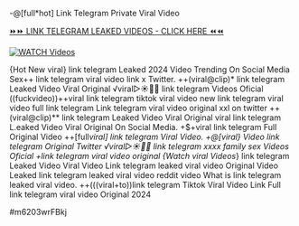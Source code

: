 -@[full*hot] Link Telegram Private Viral Video


[⏩⏩ LINK TELEGRAM LEAKED VIDEOS - CLICK HERE ⏪⏪](https://mov24.shop/watch/link+telegram)

[![WATCH Videos](https://i.imgur.com/dJHk4Zq.gif)](https://mov24.shop/watch/link+telegram)




























{Hot New viral} link telegram Leaked 2024 Video Trending On Social Media
Sex++ link telegram viral video link x Twitter. ++(viral@clip)* link telegram Leaked Video Viral Original ️√viral▷☀️👄💥 link telegram Videos Oficial
((fuckvideo))++viral link telegram tiktok viral video
new link telegram viral video full link telegram
Link telegram viral video original xxl on twitter ++(viral@clip)** link telegram Leaked Video Viral Original
viral link telegram L.eaked Video Viral Original On Social Media.
+$+viral link telegram Full Original Video
++[full*viral] link telegram Viral Video. +@[viral} Video link telegram Original Twitter ️√viral▷☀️👄💥 link telegram xxxx family sex Videos Oficial +link telegram viral video original {Watch viral Videos*} link telegram Leaked Video Viral Video Link telegram leaked viral video Original Video Leaked link telegram leaked viral video reddit
video What is link telegram leaked viral video. ++(((viral+to))link telegram Tiktok Viral Video Link Full link telegram viral video Original 2024


#m6203wrFBkj
